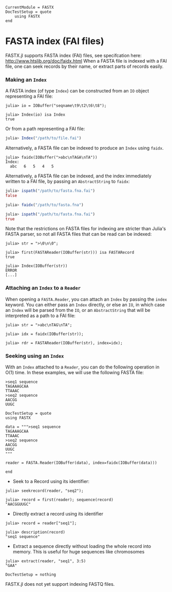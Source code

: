 ```@meta
CurrentModule = FASTX
DocTestSetup = quote
    using FASTX
end
```

# FASTA index (FAI files)
FASTX.jl supports FASTA index (FAI) files, see specifcation here: http://www.htslib.org/doc/faidx.html
When a FASTA file is indexed with a FAI file, one can seek records by their name, or extract parts of records easily.

### Making an `Index`
A FASTA index (of type `Index`) can be constructed from an `IO` object representing a FAI file:

```jldoctest
julia> io = IOBuffer("seqname\t9\t2\t6\t8");

julia> Index(io) isa Index
true
```

Or from a path representing a FAI file:
```julia
julia> Index("/path/to/file.fai")
```

Alternatively, a FASTA file can be indexed to produce an `Index` using `faidx`.

```jldoctest
julia> faidx(IOBuffer(">abc\nTAGA\nTA"))
Index:
  abc	6	5	4	5
```

Alternatively, a FASTA file can be indexed, and the index immediately written to a FAI file,
by passing an `AbstractString` to `faidx`:

```julia
julia> ispath("/path/to/fasta.fna.fai")
false

julia> faidx("/path/to/fasta.fna")

julia> ispath("/path/to/fasta.fna.fai")
true
```

Note that the restrictions on FASTA files for indexing are stricter than Julia's FASTA parser,
so not all FASTA files that can be read can be indexed:

```jldoctest
julia> str = ">\0\n\0";

julia> first(FASTAReader(IOBuffer(str))) isa FASTARecord
true

julia> Index(IOBuffer(str))
ERROR
[...]
```

### Attaching an `Index` to a `Reader`
When opening a `FASTA.Reader`, you can attach an `Index` by passing the `index` keyword.
You can either pass an `Index` directly, or else an `IO`, in which case an `Index` will be parsed from the `IO`,
or an `AbstractString` that will be interpreted as a path to a FAI file:

```jldoctest
julia> str = ">abc\nTAG\nTA";

julia> idx = faidx(IOBuffer(str));

julia> rdr = FASTAReader(IOBuffer(str), index=idx);
```

### Seeking using an `Index`
With an `Index` attached to a `Reader`, you can do the following operation in O(1) time.
In these examples, we will use the following FASTA file:

```
>seq1 sequence
TAGAAAGCAA
TTAAAC
>seq2 sequence
AACGG
UUGC
```

```@meta
DocTestSetup = quote
using FASTX

data = """>seq1 sequence
TAGAAAGCAA
TTAAAC
>seq2 sequence
AACGG
UUGC
"""

reader = FASTA.Reader(IOBuffer(data), index=faidx(IOBuffer(data)))

end
```

* Seek to a Record using its identifier:
```jldoctest
julia> seekrecord(reader, "seq2");

julia> record = first(reader); sequence(record)
"AACGGUUGC"
```

* Directly extract a record using its identifier
```jldoctest
julia> record = reader["seq1"];

julia> description(record)
"seq1 sequence"
```

* Extract a sequence directly without loading the whole record into memory.
  This is useful for huge sequences like chromosomes
```jldoctest
julia> extract(reader, "seq1", 3:5)
"GAA"
```

```@meta
DocTestSetup = nothing
```

FASTX.jl does not yet support indexing FASTQ files.